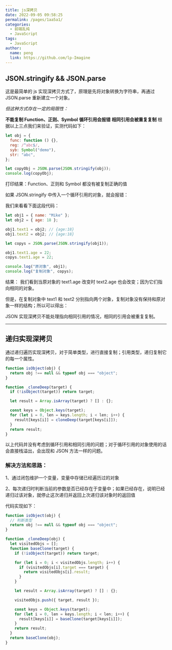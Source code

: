 ```yaml
---
title: js深拷贝
date: 2022-09-05 09:58:25
permalink: /pages/1aa5a1/
categories:
  - 前端乱炖
  - JavaScript
tags:
  - JavaScript
author:
  name: peng
  link: https://github.com/lp-Imagine
---
```


## JSON.stringify && JSON.parse

这是最简单的 js 实现深拷贝方式了，原理是先将对象转换为字符串，再通过 JSON.parse 重新建立一个对象。

_但这种方式存在一定的局限性：_

**不能复制 Function、正则、Symbol**
**循环引用会报错**
**相同引用会被重复复制**
根据以上三点我们来验证，实测代码如下：

```javascript
let obj = {
  func: function () {},
  reg: /^abc$/,
  syb: Symbol("demo"),
  str: "abc",
};

let copyObj = JSON.parse(JSON.stringify(obj));
console.log(copyObj);
```

打印结果：Function、正则和 Symbol 都没有被复制正确的值

如果 JSON.stringify 中传入一个循环引用的对象，就会报错：

我们来看看下面这段代码：

```javascript
let obj1 = { name: "Mike" };
let obj2 = { age: 18 };

obj1.text1 = obj2; // {age:18}
obj1.text2 = obj2; // {age:18}

let copys = JSON.parse(JSON.stringify(obj1));

obj1.text1.age = 22;
copys.text1.age = 22;

console.log("原对象", obj1);
console.log("复制对象", copys);
```

结果：
我们看到当原对象的 text1.age 改变时 text2.age 也会改变；因为它们指向相同的对象。

但是，在复制对象中 text1 和 text2 分别指向两个对象，复制对象没有保持和原对象一样的结构；所以可以得出：

JSON 实现深拷贝不能处理指向相同引用的情况，相同的引用会被重复复制。

---

## 递归实现深拷贝

通过递归遍历实现深拷贝，对于简单类型，进行直接复制；引用类型，递归复制它的每一个属性。

```javascript
function isObject(obj) {
  return obj !== null && typeof obj === "object";
}

function _cloneDeep(target) {
  if (!isObject(target)) return target;

  let result = Array.isArray(target) ? [] : {};

  const keys = Object.keys(target);
  for (let i = 0, len = keys.length; i < len; i++) {
    result[keys[i]] = cloneDeep(target[keys[i]]);
  }
  return result;
}
```

以上代码并没有考虑到循环引用和相同引用的问题；对于循环引用的对象使用的话会直接栈溢出，会出现和 JSON 方法一样的问题。

### 解决方法和思路：

1、通过闭包维护一个变量，变量中存储已经遍历过的对象

2、每次递归时判断当前的参数是否已经存在于变量中；如果已经存在，说明已经递归过该对象，就停止这次递归并返回上次递归该对象时的返回值

代码实现如下：

```javascript
function isObject(obj) {
  // 判断类型
  return obj !== null && typeof obj === "object";
}

function _cloneDeep(obj) {
  let visitedObjs = [];
  function baseClone(target) {
    if (!isObject(target)) return target;

    for (let i = 0; i < visitedObjs.length; i++) {
      if (visitedObjs[i].target === target) {
        return visitedObjs[i].result;
      }
    }

    let result = Array.isArray(target) ? [] : {};

    visitedObjs.push({ target, result });

    const keys = Object.keys(target);
    for (let i = 0, len = keys.length; i < len; i++) {
      result[keys[i]] = baseClone(target[keys[i]]);
    }
    return result;
  }
  return baseClone(obj);
}
```
